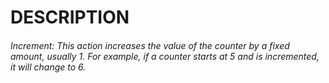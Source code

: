 # DESCRIPTION
###### Increment: This action increases the value of the counter by a fixed amount, usually 1. For example, if a counter starts at 5 and is incremented, it will change to 6.

